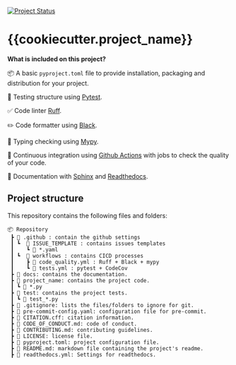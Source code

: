 
[![Project Status](https://img.shields.io/badge/status-under%20development-yellow)](https://github.com/{{cookiecutter.github_repo_name}})


# {{cookiecutter.project_name}}




**What is included on this project?**

📦 A basic `pyproject.toml` file to provide installation, packaging and distribution for your project.

🧪 Testing structure using [Pytest](https://docs.pytest.org/en/latest/).

✅ Code linter [Ruff](https://github.com/charliermarsh/ruff).

✏️ Code formatter using [Black](https://github.com/psf/black).

🤝 Typing checking using [Mypy](https://mypy.readthedocs.io/en/stable/).

🔄 Continuous integration using [Github Actions](https://github.com/{{cookiecutter.github_repo_name}}/blob/main/.github/workflows) with jobs to check the quality of your code.

📃 Documentation with [Sphinx](https://www.sphinx-doc.org/en/master/) and [Readthedocs](https://readthedocs.org/).



## Project structure


This repository contains the following files and folders:

```
📦 Repository
 ┣ 📁 .github : contain the github settings
 ┃ ┗  📁 ISSUE_TEMPLATE : contains issues templates
 ┃    ┗ 📜 *.yaml
 ┃ ┗  📁 workflows : contains CICD processes
 ┃    ┣ 📜 code_quality.yml : Ruff + Black + mypy
 ┃    ┗ 📜 tests.yml : pytest + CodeCov
 ┣ 📁 docs: contains the documentation.
 ┣ 📁 project_name: contains the project code.
 ┃ ┗ 📜 *.py
 ┣ 📁 test: contains the project tests.
 ┃ ┗ 📜 test_*.py
 ┣ 📜 .gitignore: lists the files/folders to ignore for git.
 ┣ 📜 pre-commit-config.yaml: configuration file for pre-commit.
 ┣ 📜 CITATION.cff: citation information.
 ┣ 📜 CODE_OF_CONDUCT.md: code of conduct.
 ┣ 📜 CONTRIBUTING.md: contributing guidelines.
 ┣ 📜 LICENSE: license file.
 ┣ 📜 pyproject.toml: project configuration file.
 ┣ 📜 README.md: markdown file containing the project's readme.
 ┣ 📜 readthedocs.yml: Settings for readthedocs.
 ```

